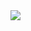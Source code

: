 <img src="https://capsule-render.vercel.app/api?type=wave&color=auto&height=300&section=header&text=Song%20render&fontSize=90" />
